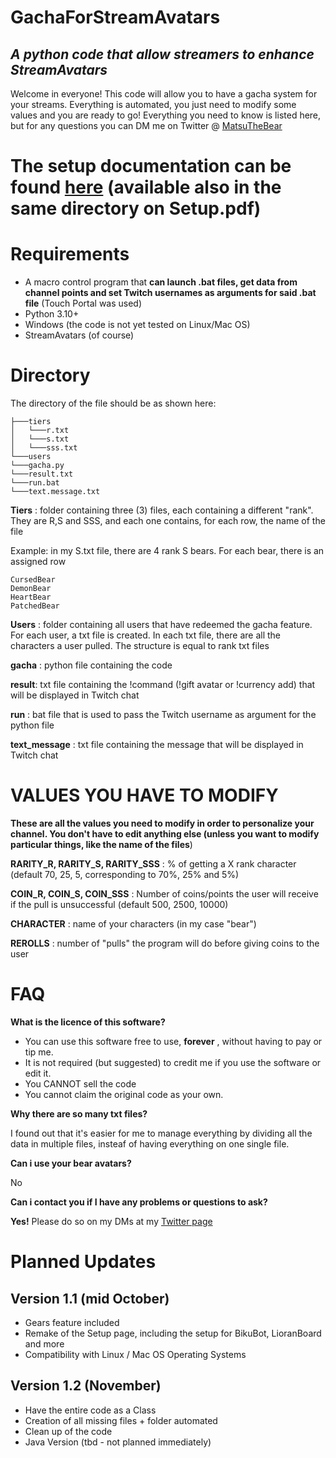 # GachaForStreamAvatars
## _A python code that allow streamers to enhance StreamAvatars_

Welcome in everyone! This code will allow you to have a gacha system for your streams. Everything is automated, you just need to modify some values and you are ready to go! Everything you need to know is listed here, but for any questions you can DM me on Twitter @ [MatsuTheBear](https://www.twitter.com/matsuthebear)

# The setup documentation can be found [here](https://docs.google.com/document/d/1s2L_c_BogA7PO-dNZSuwOFGtCvfCFEBSfk6tUzW9PeA/edit?usp=sharing) (available also in the same directory on Setup.pdf)
# Requirements 
* A macro control program that __can launch .bat files, get data from channel points and set Twitch usernames as arguments for said .bat file__ (Touch Portal was used)
* Python 3.10+
* Windows (the code is not yet tested on Linux/Mac OS)
* StreamAvatars (of course)

# Directory
The directory of the file should be as shown here: 
```
├───tiers
│   └───r.txt
│   └───s.txt
│   └───sss.txt
└───users
└───gacha.py
└───result.txt
└───run.bat
└───text.message.txt
```
__Tiers__ : folder containing three (3) files, each containing a different "rank". They are R,S and SSS, and each one contains, for each row, the name of the file

Example: in my S.txt file, there are 4 rank S bears. For each bear, there is an assigned row
```
CursedBear
DemonBear
HeartBear
PatchedBear
```

__Users__ : folder containing all users that have redeemed the gacha feature. For each user, a txt file is created. In each txt file, there are all the characters a user pulled. The structure is equal to rank txt files

__gacha__ : python file containing the code

__result__: txt file containing the !command (!gift avatar or !currency add) that will be displayed in Twitch chat

__run__ : bat file that is used to pass the Twitch username as argument for the python file

__text_message__ : txt file containing the message that will be displayed in Twitch chat

# VALUES YOU HAVE TO MODIFY
__These are all the values you need to modify in order to personalize your channel. You don't have to edit anything else (unless you want to modify particular things, like the name of the files__)

__RARITY_R, RARITY_S, RARITY_SSS__ :  % of getting a X rank character (default 70, 25, 5, corresponding to 70%, 25% and 5%)

__COIN_R, COIN_S, COIN_SSS__ : Number of coins/points the user will receive if the pull is unsuccessful (default 500, 2500, 10000)

__CHARACTER__ : name of your characters (in my case "bear")

__REROLLS__ : number of "pulls" the program will do before giving coins to the user

# FAQ
__What is the licence of this software?__ 

* You can use this software free to use, __forever__ , without having to pay or tip me. 
* It is not required (but suggested) to credit me if you use the software or edit it. 
* You CANNOT sell the code
* You cannot claim the original code as your own.

__Why there are so many txt files?__ 

I found out that it's easier for me to manage everything by dividing all the data in multiple files, insteaf of having everything on one single file. 

__Can i use your bear avatars?__ 

No

__Can i contact you if I have any problems or questions to ask?__ 

__Yes!__ Please do so on my DMs at my [Twitter page](https://www.twitter.com/matsuthebear)

# Planned Updates 
## Version 1.1 (mid October)
* Gears feature included
* Remake of the Setup page, including the setup for BikuBot, LioranBoard and more 
* Compatibility with Linux / Mac OS Operating Systems 

## Version 1.2 (November)
* Have the entire code as a Class
* Creation of all missing files + folder automated 
* Clean up of the code
* Java Version (tbd - not planned immediately)
